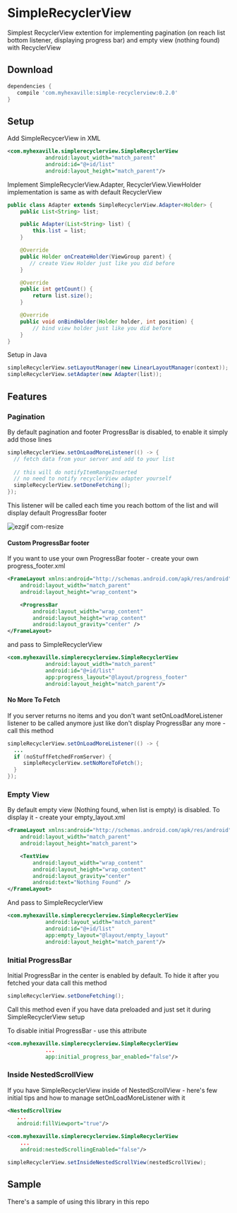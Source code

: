 SimpleRecyclerView
=====

Simplest RecyclerView extention for implementing pagination (on reach list bottom listener, displaying progress bar) and empty view (nothing found) with RecyclerView

Download
--------

```gradle
dependencies {
   compile 'com.myhexaville:simple-recyclerview:0.2.0'
}
```

Setup
-----
Add SimpleRecycerView in XML

```xml
<com.myhexaville.simplerecyclerview.SimpleRecyclerView
            android:layout_width="match_parent"
            android:id="@+id/list"
            android:layout_height="match_parent"/>
```
Implement SimpleRecyclerView.Adapter, RecyclerView.ViewHolder implementation is same as with default RecyclerView

```java
public class Adapter extends SimpleRecyclerView.Adapter<Holder> {
    public List<String> list;

    public Adapter(List<String> list) {
        this.list = list;
    }

    @Override
    public Holder onCreateHolder(ViewGroup parent) {
       // create View Holder just like you did before
    }

    @Override
    public int getCount() {
        return list.size();
    }

    @Override
    public void onBindHolder(Holder holder, int position) {
        // bind view holder just like you did before
    }
}
```

Setup in Java

```java
simpleRecyclerView.setLayoutManager(new LinearLayoutManager(context));
simpleRecyclerView.setAdapter(new Adapter(list));
```

Features
--------

### Pagination
By default pagination and footer ProgressBar is disabled, to enable it simply add those lines
```java
simpleRecyclerView.setOnLoadMoreListener(() -> {
  // fetch data from your server and add to your list
  
  // this will do notifyItemRangeInserted
  // no need to notify recyclerView adapter yourself
  simpleRecyclerView.setDoneFetching();
});
```
This listener will be called each time you reach bottom of the list and will display default ProgressBar footer

![ezgif com-resize](https://user-images.githubusercontent.com/13784275/28240655-861a60ca-697d-11e7-9e34-62794e2b0297.gif)

#### Custom ProgressBar footer
If you want to use your own ProgressBar footer - create your own progress_footer.xml
```xml
<FrameLayout xmlns:android="http://schemas.android.com/apk/res/android"
    android:layout_width="match_parent"
    android:layout_height="wrap_content">

    <ProgressBar
        android:layout_width="wrap_content"
        android:layout_height="wrap_content"
        android:layout_gravity="center" />
</FrameLayout>
```
and pass to SimpleRecyclerView

```xml
<com.myhexaville.simplerecyclerview.SimpleRecyclerView
            android:layout_width="match_parent"
            android:id="@+id/list"
            app:progress_layout="@layout/progress_footer"
            android:layout_height="match_parent"/>
```
#### No More To Fetch
If you server returns no items and you don't want setOnLoadMoreListener listener to be called anymore just like don't display ProgressBar any more - call this method
```java
simpleRecyclerView.setOnLoadMoreListener(() -> {
  ...
  if (noStuffFetchedFromServer) {
     simpleRecyclerView.setNoMoreToFetch();
  }
});
```
### Empty View
By default empty view (Nothing found, when list is empty) is disabled. To display it - create your empty_layout.xml
```xml
<FrameLayout xmlns:android="http://schemas.android.com/apk/res/android"
    android:layout_width="match_parent"
    android:layout_height="match_parent">

    <TextView
        android:layout_width="wrap_content"
        android:layout_height="wrap_content"
        android:layout_gravity="center"
        android:text="Nothing Found" />
</FrameLayout>
```
And pass to SimpleRecyclerView
```xml
<com.myhexaville.simplerecyclerview.SimpleRecyclerView
            android:layout_width="match_parent"
            android:id="@+id/list"
            app:empty_layout="@layout/empty_layout"
            android:layout_height="match_parent"/>
```

### Initial ProgressBar
Initial ProgressBar in the center is enabled by default. To hide it after you fetched your data call this method
```java
simpleRecyclerView.setDoneFetching();
```
Call this method even if you have data preloaded and just set it during SimpleRecyclerView setup

To disable initial ProgressBar - use this attribute
```xml
<com.myhexaville.simplerecyclerview.SimpleRecyclerView
            ...
            app:initial_progress_bar_enabled="false"/>
```

### Inside NestedScrollView
If you have SimpleRecyclerView inside of NestedScrollView - here's few initial tips and how to manage setOnLoadMoreListener with it

```xml
<NestedScrollView
   ...
   android:fillViewport="true"/>
```
```xml
<com.myhexaville.simplerecyclerview.SimpleRecyclerView
    ...
    android:nestedScrollingEnabled="false"/>
```
```java
simpleRecyclerView.setInsideNestedScrollView(nestedScrollView);
```
Sample
------
There's a sample of using this library in this repo
